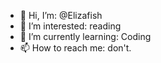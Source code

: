 - 👋 Hi, I’m: @Elizafish
- 👀 I’m interested: reading
- 🌱 I’m currently learning: Coding
- 📫 How to reach me: don't.

<!---
Elizafish/Elizafish is a ✨ special ✨ repository because its `README.md` (this file) appears on your GitHub profile.
You can click the Preview link to take a look at your changes.
--->
